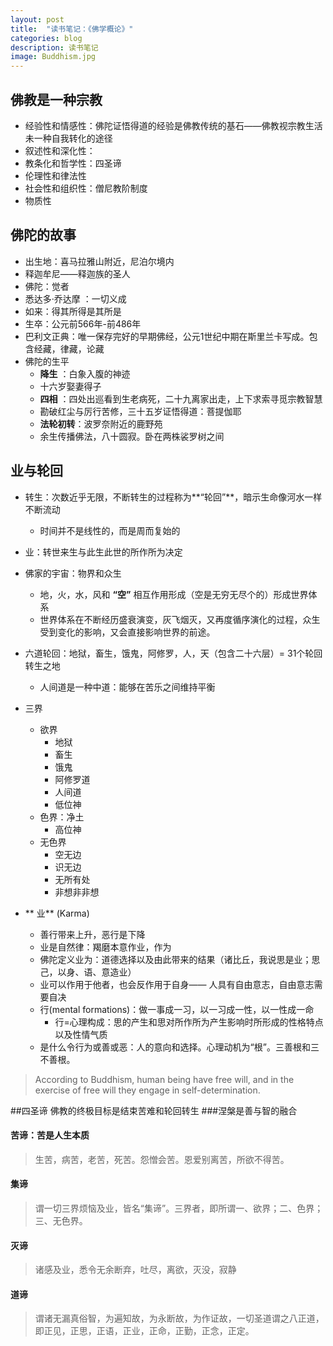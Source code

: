 ```yaml
---
layout: post
title:  "读书笔记：《佛学概论》"
categories: blog
description: 读书笔记
image: Buddhism.jpg
---
```



## 佛教是一种宗教
* 经验性和情感性：佛陀证悟得道的经验是佛教传统的基石——佛教视宗教生活未一种自我转化的途径
* 叙述性和深化性：
* 教条化和哲学性：四圣谛
* 伦理性和律法性
* 社会性和组织性：僧尼教阶制度
* 物质性

## 佛陀的故事
* 出生地：喜马拉雅山附近，尼泊尔境内
* 释迦牟尼——释迦族的圣人
* 佛陀：觉者
* 悉达多·乔达摩 ：一切义成
* 如来：得其所得是其所是
* 生卒：公元前566年-前486年
* 巴利文正典：唯一保存完好的早期佛经，公元1世纪中期在斯里兰卡写成。包含经藏，律藏，论藏
* 佛陀的生平
	*  **降生** ：白象入腹的神迹 
	* 十六岁娶妻得子
	*  **四相** ：四处出巡看到生老病死，二十九离家出走，上下求索寻觅宗教智慧
	*  勘破红尘与厉行苦修，三十五岁证悟得道：菩提伽耶
	*  **法轮初转**：波罗奈附近的鹿野苑
	*  余生传播佛法，八十圆寂。卧在两株裟罗树之间
		
## 业与轮回
* 转生：次数近乎无限，不断转生的过程称为**“轮回”**，暗示生命像河水一样不断流动
	* 时间并不是线性的，而是周而复始的
* 业：转世来生与此生此世的所作所为决定	
* 佛家的宇宙：物界和众生
	* 地，火，水，风和 **“空”** 相互作用形成（空是无穷无尽个的）形成世界体系
	* 世界体系在不断经历盛衰演变，灰飞烟灭，又再度循序演化的过程，众生受到变化的影响，又会直接影响世界的前途。
* 六道轮回：地狱，畜生，饿鬼，阿修罗，人，天（包含二十六层）= 31个轮回转生之地
	* 人间道是一种中道：能够在苦乐之间维持平衡
* 三界
	* 欲界
		* 地狱
		* 畜生
		* 饿鬼
		* 阿修罗道
		* 人间道
		* 低位神
	* 色界：净土
		* 高位神
	* 无色界
		* 空无边
		* 识无边
		* 无所有处
		* 非想非非想
		
* ** 业** (Karma)
	* 善行带来上升，恶行是下降
	* 业是自然律：羯磨本意作业，作为
	* 佛陀定义业为：道德选择以及由此带来的结果（诸比丘，我说思是业；思己，以身、语、意造业）
	* 业可以作用于他者，也会反作用于自身—— 人具有自由意志，自由意志需要自决
	* 行(mental formations)：做一事成一习，以一习成一性，以一性成一命 
		* 行=心理构成：思的产生和思对所作所为产生影响时所形成的性格特点以及性情气质
	* 是什么令行为或善或恶：人的意向和选择。心理动机为“根”。三善根和三不善根。
> According to Buddhism, human being have free will, and in the exercise of free will they engage in self-determination. 


##四圣谛
佛教的终极目标是结束苦难和轮回转生
###涅槃是善与智的融合
#### 苦谛：苦是人生本质
> 生苦，病苦，老苦，死苦。怨憎会苦。恩爱别离苦，所欲不得苦。

#### 集谛
> 谓一切三界烦恼及业，皆名“集谛”。三界者，即所谓一、欲界；二、色界；三、无色界。

#### 灭谛
> 诸感及业，悉令无余断弃，吐尽，离欲，灭没，寂静

#### 道谛
> 谓诸无漏真俗智，为遍知故，为永断故，为作证故，一切圣道谓之八正道，即正见，正思，正语，正业，正命，正勤，正念，正定。














